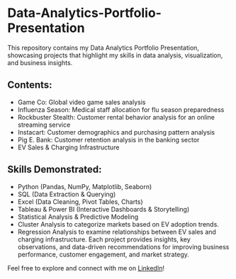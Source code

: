 # Data-Analytics-Portfolio-Presentation
This repository contains my Data Analytics Portfolio Presentation, showcasing projects that highlight my skills in data analysis, visualization, and business insights.
## Contents:
- Game Co: Global video game sales analysis
- Influenza Season: Medical staff allocation for flu season preparedness
- Rockbuster Stealth: Customer rental behavior analysis for an online streaming service
- Instacart: Customer demographics and purchasing pattern analysis
- Pig E. Bank: Customer retention analysis in the banking sector
- EV Sales & Charging Infrastructure
  
## Skills Demonstrated:
- Python (Pandas, NumPy, Matplotlib, Seaborn)
- SQL (Data Extraction & Querying)
- Excel (Data Cleaning, Pivot Tables, Charts)
- Tableau & Power BI (Interactive Dashboards & Storytelling)
- Statistical Analysis & Predictive Modeling
- Cluster Analysis to categorize markets based on EV adoption trends.
- Regression Analysis to examine relationships between EV sales and charging infrastructure.
Each project provides insights, key observations, and data-driven recommendations for improving business performance, customer engagement, and market strategy.

Feel free to explore and connect with me on [LinkedIn](https://www.linkedin.com/in/wiercinskizb)!
